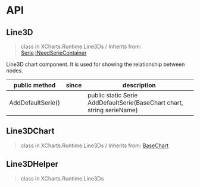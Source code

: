 # API

## Line3D

> class in XCharts.Runtime.Line3Ds / Inherits from: [Serie](https://xcharts-team.github.io/docs/api#serie),[INeedSerieContainer](https://xcharts-team.github.io/docs/api#ineedseriecontainer)

Line3D chart component. It is used for showing the relationship between nodes.

|public method|since|description|
|--|--|--|
|AddDefaultSerie()||public static Serie AddDefaultSerie(BaseChart chart, string serieName)|

## Line3DChart

> class in XCharts.Runtime.Line3Ds / Inherits from: [BaseChart](https://xcharts-team.github.io/docs/api#basechart)


## Line3DHelper

> class in XCharts.Runtime.Line3Ds


